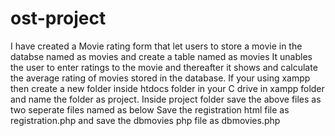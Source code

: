 # ost-project
I have created a Movie rating form that let users to store a movie in the databse named as movies and create a table named as movies 
It unables the user to enter ratings to the movie and thereafter it shows and calculate the average rating of movies stored in the database.
If your using xampp then create a new folder inside htdocs folder in your C drive in xampp folder and name the folder as project.
Inside project folder save the above files as two seperate files named as below
Save the registration html file as registration.php 
and save the dbmovies php file as dbmovies.php
